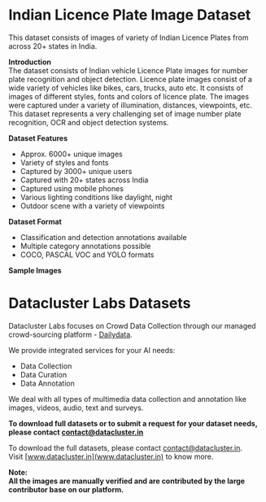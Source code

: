 # Indian Licence Plate Image Dataset   

This dataset consists of images of variety of Indian Licence Plates from across 20+ states in India.

**Introduction**    
The dataset consists of Indian vehicle Licence Plate images for number plate recognition and object detection. Licence plate images consist of a wide variety of vehicles like bikes, cars, trucks, auto etc. It consists of images of different styles, fonts and colors of licence plate. The images were captured under a variety of illumination, distances, viewpoints, etc. This dataset represents a very challenging set of image number plate recognition, OCR and object detection systems.  


**Dataset Features**  
* Approx. 6000+ unique images  
* Variety of styles and fonts
* Captured by 3000+ unique users
* Captured with 20+ states across India
* Captured using mobile phones    
* Various lighting conditions like daylight, night 
* Outdoor scene with a variety of viewpoints  

**Dataset Format**  
* Classification and detection annotations available  
* Multiple category annotations possible 
* COCO, PASCAL VOC and YOLO formats  
 

**Sample Images**  


# Datacluster Labs Datasets

Datacluster Labs focuses on Crowd Data Collection through our managed crowd-sourcing platform - [Dailydata](https://play.google.com/store/apps/details?id=com.daily.data). 

We provide integrated services for your AI needs:  
* Data Collection  
* Data Curation  
* Data Annotation 

We deal with all types of multimedia data collection and annotation like images, videos, audio, text and surveys.

**To download full datasets or to submit a request for your dataset needs, please contact **contact@datacluster.in****  

To download the full datasets, please contact [contact@datacluster.in](contact@datacluster.in).  
Visit [www.datacluster.in](www.datacluster.in) to know more.
    

**Note:**  
**All the images are manually verified and are contributed by the large contributor base on our platform.** 